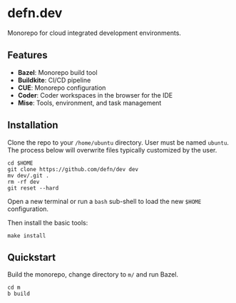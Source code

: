 # defn.dev

Monorepo for cloud integrated development environments.

## Features

- **Bazel**: Monorepo build tool
- **Buildkite**: CI/CD pipeline
- **CUE**: Monorepo configuration
- **Coder**: Coder workspaces in the browser for the IDE
- **Mise**: Tools, environment, and task management

## Installation

Clone the repo to your `/home/ubuntu` directory. User must be named `ubuntu`. The process below will overwrite files typically customized by the user.

```
cd $HOME
git clone https://github.com/defn/dev dev
mv dev/.git .
rm -rf dev
git reset --hard
```

Open a new terminal or run a `bash` sub-shell to load the new `$HOME` configuration.

Then install the basic tools:

```
make install
```

## Quickstart

Build the monorepo, change directory to `m/` and run Bazel.

```
cd m
b build
```
